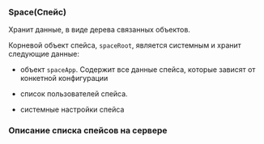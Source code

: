 ### Space(Спейс) 

Хранит данные, в виде дерева связанных объектов.

Корневой объект спейса, `spaceRoot`, является системным и хранит следующие данные:

- объект `spaceApp`. Содержит все данные спейса, которые зависят от конкетной конфигурации

- список пользователей спейса. 

- системные настройки спейса



### Описание списка спейсов на сервере



